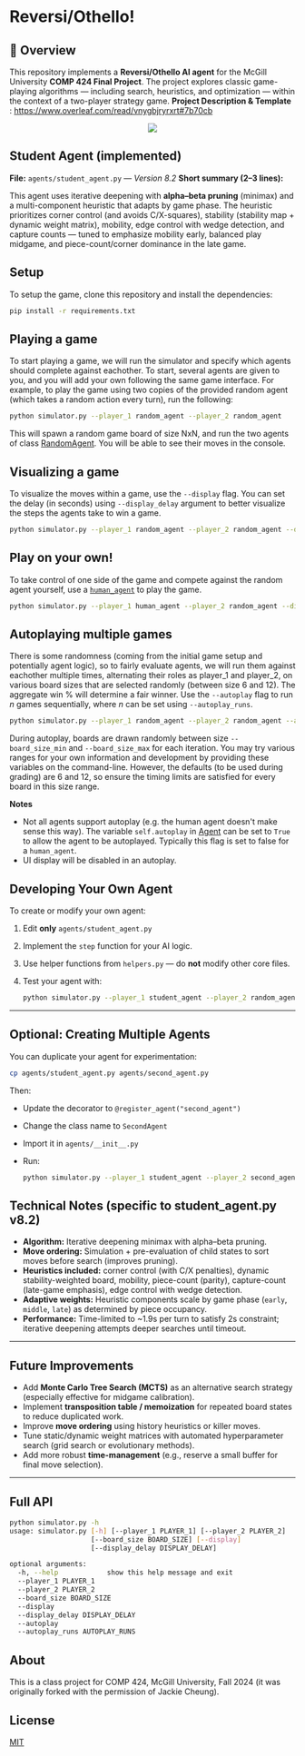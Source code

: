 # Reversi/Othello!
## 🧩 Overview

This repository implements a **Reversi/Othello AI agent** for the McGill University **COMP 424 Final Project**. The project explores classic game-playing algorithms — including search, heuristics, and optimization — within the context of a two-player strategy game.
**Project Description & Template** : https://www.overleaf.com/read/vnygbjryrxrt#7b70cb

<p align="center">
  <img src="https://t4.ftcdn.net/jpg/00/90/53/03/240_F_90530312_4Mg3HCsCMW91NVHKWNlBaRo8F5pHhN3c.jpg?w=690&h=388&c=crop">
</p>

## Student Agent (implemented)

**File:** `agents/student_agent.py` — *Version 8.2*
**Short summary (2–3 lines):**

This agent uses iterative deepening with **alpha–beta pruning** (minimax) and a multi-component heuristic that adapts by game phase. The heuristic prioritizes corner control (and avoids C/X-squares), stability (stability map + dynamic weight matrix), mobility, edge control with wedge detection, and capture counts — tuned to emphasize mobility early, balanced play midgame, and piece-count/corner dominance in the late game.


## Setup

To setup the game, clone this repository and install the dependencies:

```bash
pip install -r requirements.txt
```

## Playing a game

To start playing a game, we will run the simulator and specify which agents should complete against eachother. To start, several agents are given to you, and you will add your own following the same game interface. For example, to play the game using two copies of the provided random agent (which takes a random action every turn), run the following:

```bash
python simulator.py --player_1 random_agent --player_2 random_agent
```

This will spawn a random game board of size NxN, and run the two agents of class [RandomAgent](agents/random_agent.py). You will be able to see their moves in the console.

## Visualizing a game

To visualize the moves within a game, use the `--display` flag. You can set the delay (in seconds) using `--display_delay` argument to better visualize the steps the agents take to win a game.

```bash
python simulator.py --player_1 random_agent --player_2 random_agent --display
```

## Play on your own!

To take control of one side of the game and compete against the random agent yourself, use a [`human_agent`](agents/human_agent.py) to play the game.

```bash
python simulator.py --player_1 human_agent --player_2 random_agent --display
```

## Autoplaying multiple games

There is some randomness (coming from the initial game setup and potentially agent logic), so to fairly evaluate agents, we will run them against eachother multiple times, alternating their roles as player_1 and player_2, on various board sizes that are selected randomly (between size 6 and 12). The aggregate win % will determine a fair winner. Use the `--autoplay` flag to run $n$ games sequentially, where $n$ can be set using `--autoplay_runs`.

```bash
python simulator.py --player_1 random_agent --player_2 random_agent --autoplay
```

During autoplay, boards are drawn randomly between size `--board_size_min` and `--board_size_max` for each iteration. You may try various ranges for your own information and development by providing these variables on the command-line. However, the defaults (to be used during grading) are 6 and 12, so ensure the timing limits are satisfied for every board in this size range. 

**Notes**

- Not all agents support autoplay (e.g. the human agent doesn't make sense this way). The variable `self.autoplay` in [Agent](agents/agent.py) can be set to `True` to allow the agent to be autoplayed. Typically this flag is set to false for a `human_agent`.
- UI display will be disabled in an autoplay.

## Developing Your Own Agent

To create or modify your own agent:

1. Edit **only** `agents/student_agent.py`
2. Implement the `step` function for your AI logic.
3. Use helper functions from `helpers.py` — do **not** modify other core files.
4. Test your agent with:

   ```bash
   python simulator.py --player_1 student_agent --player_2 random_agent --autoplay
   ```

---

## Optional: Creating Multiple Agents

You can duplicate your agent for experimentation:

```bash
cp agents/student_agent.py agents/second_agent.py
```

Then:

* Update the decorator to `@register_agent("second_agent")`
* Change the class name to `SecondAgent`
* Import it in `agents/__init__.py`
* Run:

  ```bash
  python simulator.py --player_1 student_agent --player_2 second_agent --display
  ```
    
## Technical Notes (specific to student_agent.py v8.2)

* **Algorithm:** Iterative deepening minimax with alpha–beta pruning.
* **Move ordering:** Simulation + pre-evaluation of child states to sort moves before search (improves pruning).
* **Heuristics included:** corner control (with C/X penalties), dynamic stability-weighted board, mobility, piece-count (parity), capture-count (late-game emphasis), edge control with wedge detection.
* **Adaptive weights:** Heuristic components scale by game phase (`early`, `middle`, `late`) as determined by piece occupancy.
* **Performance:** Time-limited to ~1.9s per turn to satisfy 2s constraint; iterative deepening attempts deeper searches until timeout.

---

## Future Improvements

* Add **Monte Carlo Tree Search (MCTS)** as an alternative search strategy (especially effective for midgame calibration).
* Implement **transposition table / memoization** for repeated board states to reduce duplicated work.
* Improve **move ordering** using history heuristics or killer moves.
* Tune static/dynamic weight matrices with automated hyperparameter search (grid search or evolutionary methods).
* Add more robust **time-management** (e.g., reserve a small buffer for final move selection).

---
## Full API

```bash
python simulator.py -h       
usage: simulator.py [-h] [--player_1 PLAYER_1] [--player_2 PLAYER_2]
                    [--board_size BOARD_SIZE] [--display]
                    [--display_delay DISPLAY_DELAY]

optional arguments:
  -h, --help            show this help message and exit
  --player_1 PLAYER_1
  --player_2 PLAYER_2
  --board_size BOARD_SIZE
  --display
  --display_delay DISPLAY_DELAY
  --autoplay
  --autoplay_runs AUTOPLAY_RUNS
```

## About

This is a class project for COMP 424, McGill University, Fall 2024 (it was originally forked with the permission of Jackie Cheung).

## License

[MIT](LICENSE)
